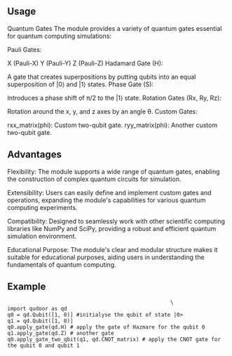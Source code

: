 
##  Usage
Quantum Gates
The module provides a variety of quantum gates essential for quantum computing simulations:

Pauli Gates:

X (Pauli-X)
Y (Pauli-Y)
Z (Pauli-Z)
Hadamard Gate (H):

A gate that creates superpositions by putting qubits into an equal superposition of |0⟩ and |1⟩ states.
Phase Gate (S):

Introduces a phase shift of π/2 to the |1⟩ state.
Rotation Gates (Rx, Ry, Rz):

Rotation around the x, y, and z axes by an angle θ.
Custom Gates:

rxx_matrix(phi): Custom two-qubit gate.
ryy_matrix(phi): Another custom two-qubit gate.

##  Advantages
Flexibility: The module supports a wide range of quantum gates, enabling the construction of complex quantum circuits for simulation.

Extensibility: Users can easily define and implement custom gates and operations, expanding the module's capabilities for various quantum computing experiments.

Compatibility: Designed to seamlessly work with other scientific computing libraries like NumPy and SciPy, providing a robust and efficient quantum simulation environment.

Educational Purpose: The module's clear and modular structure makes it suitable for educational purposes, aiding users in understanding the fundamentals of quantum computing.

## Example
                                                        \
    import qudoor as qd
    q0 = qd.Qubit([1, 0)] #initialyse the qubit of state |0>
    q1 = qd.Qubit([1, 0)]
    q0.apply_gate(qd.H) # apply the gate of Hazmare for the qubit 0
    q1.apply_gate(qd.Z) # another gate
    q0.apply_gate_two_qbit(q1, qd.CNOT_matrix) # apply the CNOT gate for the qubit 0 and qubit 1